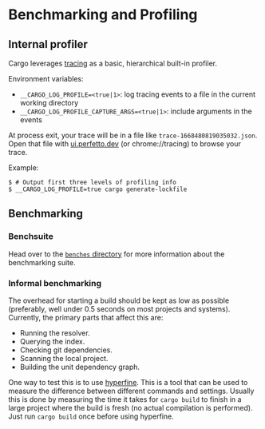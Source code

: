 # Benchmarking and Profiling

## Internal profiler

Cargo leverages [tracing](https://crates.io/crates/tracing)
as a basic, hierarchical built-in profiler.

Environment variables:
- `__CARGO_LOG_PROFILE=<true|1>`: log tracing events to a file in the current working directory
- `__CARGO_LOG_PROFILE_CAPTURE_ARGS=<true|1>`: include arguments in the events

At process exit, your trace will be in a file like `trace-1668480819035032.json`.
Open that file with [ui.perfetto.dev](https://ui.perfetto.dev) (or chrome://tracing) to browse your trace.

Example:
```console
$ # Output first three levels of profiling info
$ __CARGO_LOG_PROFILE=true cargo generate-lockfile
```

## Benchmarking

### Benchsuite

Head over to the [`benches`
directory](https://github.com/rust-lang/cargo/tree/master/benches) for more
information about the benchmarking suite.

### Informal benchmarking

The overhead for starting a build should be kept as low as possible
(preferably, well under 0.5 seconds on most projects and systems). Currently,
the primary parts that affect this are:

* Running the resolver.
* Querying the index.
* Checking git dependencies.
* Scanning the local project.
* Building the unit dependency graph.

One way to test this is to use [hyperfine]. This is a tool that can be used to
measure the difference between different commands and settings. Usually this
is done by measuring the time it takes for `cargo build` to finish in a large
project where the build is fresh (no actual compilation is performed). Just
run `cargo build` once before using hyperfine.

[hyperfine]: https://github.com/sharkdp/hyperfine
